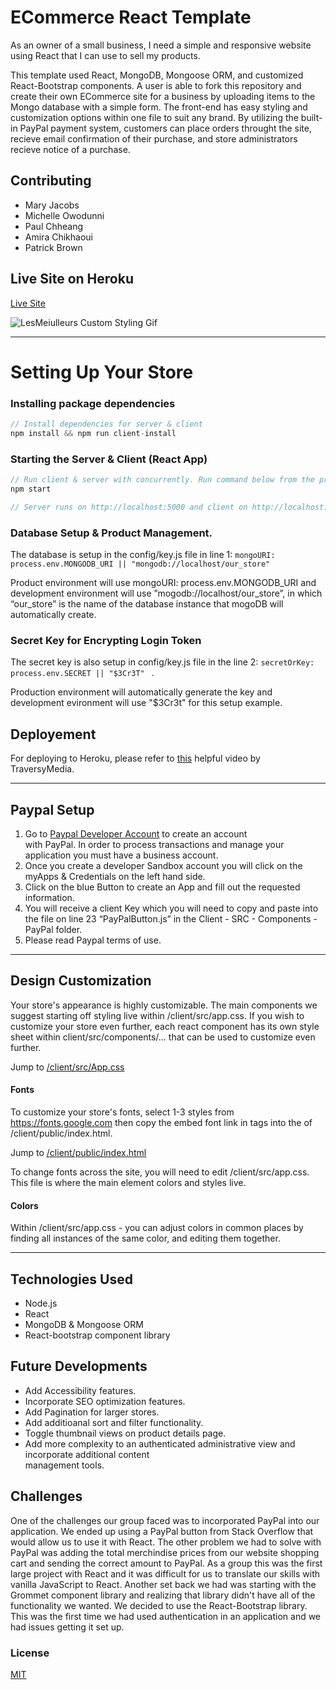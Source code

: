 # ECommerce React Template

As an owner of a small business, I need a simple and responsive website using React that I can use to sell my products. 

This template used React, MongoDB, Mongoose ORM, and customized React-Bootstrap components. A user is able to fork this repository and create their own ECommerce site for a business by uploading items to the Mongo database with a simple form. The front-end has easy styling and customization options within one file to suit any brand. By utilizing the built-in PayPal payment system, customers can place orders throught the site, recieve email confirmation of their purchase, and store administrators recieve notice of a purchase. 

## Contributing 

* Mary Jacobs
* Michelle Owodunni 
* Paul Chheang 
* Amira Chikhaoui 
* Patrick Brown 

## Live Site on Heroku
[Live Site](https://les-meilleurs-ecommerce.herokuapp.com/)

![LesMeiulleurs Custom Styling Gif](https://github.com/owodu001/ecommerce/blob/master/client/src/LesMeilleuresSTYLE.gif?raw=true)

---
# Setting Up Your Store 

### Installing package dependencies

```javascript
// Install dependencies for server & client
npm install && npm run client-install
```

### Starting the Server & Client (React App)

```javascript
// Run client & server with concurrently. Run command below from the project's root folder
npm start

// Server runs on http://localhost:5000 and client on http://localhost:3000
```

### Database Setup & Product Management. 

The database is setup in the config/key.js file in line 1: ``` mongoURI: process.env.MONGODB_URI || "mongodb://localhost/our_store" ```

Product environment will use mongoURI: process.env.MONGODB_URI and 
development environment will use ”mogodb://localhost/our_store”, in which “our_store” is the name of the database instance that mogoDB will automatically create.

### Secret Key for Encrypting Login Token

The secret key is also setup in config/key.js file in the line 2: ```secretOrKey: process.env.SECRET || "$3Cr3T" ``` .

Production environment will automatically generate the key and development evironment will use "$3Cr3t" for this setup example.

## Deployement

For deploying to Heroku, please refer to [this](https://www.youtube.com/watch?v=71wSzpLyW9k) helpful video by TraversyMedia.

---
## Paypal Setup

1. Go to [Paypal Developer Account](https://developer.paypal.com/developer/accounts/) to create an account  
    with PayPal. In order to process transactions and manage your application you must have a business account. 
2. Once you create a developer Sandbox account you will click on the myApps & Credentials on the left hand 
    side.
3. Click on the blue Button to create an App and fill out the requested information.
4. You will receive a client Key which you will need to copy and paste into the file on line 23 
    “PayPalButton.js” in the Client - SRC - Components - PayPal folder. 
5. Please read Paypal terms of use.

 ---
## Design Customization
Your store's appearance is highly customizable. The main components we suggest starting off styling live within /client/src/app.css. If you wish to customize your store even further, each react component has its own style sheet within client/src/components/... that can be used to customize even further. 

Jump to [/client/src/App.css](#anchor)

#### Fonts
To customize your store's fonts, select 1-3 styles from <https://fonts.google.com> then copy the embed font link in <link> tags into the <head> of /client/public/index.html.

Jump to [/client/public/index.html](#anchor)

To change fonts across the site, you will need to edit /client/src/app.css. This file is where the main element colors and styles live.

#### Colors 
Within /client/src/app.css - you can adjust colors in common places by finding all instances of the same color, and editing them together. 

---
## Technologies Used

* Node.js
* React
* MongoDB & Mongoose ORM
* React-bootstrap component library

## Future Developments 
 + Add Accessibility features.
 + Incorporate SEO optimization features. 
 + Add Pagination for larger stores.
 + Add additioanal sort and filter functionality.
 + Toggle thumbnail views on product details page. 
 + Add more complexity to an authenticated administrative view and incorporate additional content   
    management tools. 

## Challenges

One of the challenges our group faced was to incorporated PayPal into our application. We ended up using a PayPal button from Stack Overflow that would allow us to use it with React. The other problem we had to solve with PayPal was adding the total merchindise prices from our website shopping cart and sending the correct amount to PayPal. As a group this was the first large project with React and it was difficult for us to translate our skills with vanilla JavaScript to React. Another set back we had was starting with the Grommet component library and realizing that library didn't have all of the functionality we wanted. We decided to use the React-Bootstrap library. This was the first time we had used authentication in an application and we had issues getting it set up.

### License

[MIT](https://choosealicense.com/licenses/mit/)